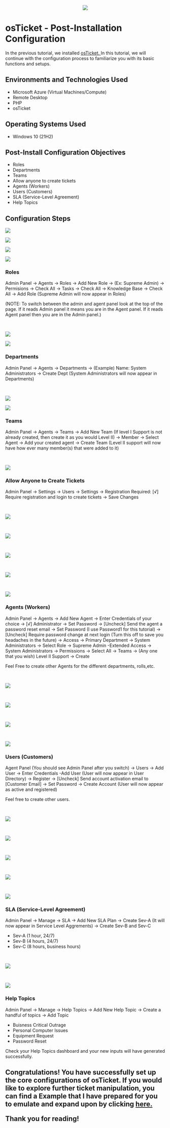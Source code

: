 <p align="center">
<img src="https://i.imgur.com/Xhzke3A.png"
</p>

<h1>osTicket - Post-Installation Configuration</h1>
In the previous tutorial, we installed <a href="https://github.com/NicholasToon/osticket-prereqs"> osTicket. </a> In this tutorial, we will continue with the configuration process to familiarize you with its basic functions and setups.<br />

 <h2>Environments and Technologies Used</h2>

- Microsoft Azure (Virtual Machines/Compute)
- Remote Desktop
- PHP
- osTicket

<h2>Operating Systems Used </h2>

- Windows 10</b> (21H2)

<h2>Post-Install Configuration Objectives</h2>

- Roles
- Departments
- Teams
- Allow anyone to create tickets
- Agents (Workers)
- Users (Customers)
- SLA (Service-Level Agreement)
- Help Topics

<h2>Configuration Steps</h2>

<p>
<img src="https://i.imgur.com/5fCE6jK.png"/>
</p>
<p>
 
 <p>
<img src="https://i.imgur.com/hX3FO3D.png"/>
</p>
<p>
 
 <p>
<img src="https://i.imgur.com/62E0h6d.png"/>
</p>
<p>
 
 <p>
<img src="https://i.imgur.com/oJozv09.png"/>
</p>
<p>
 
<h3> Roles </h3>

Admin Panel -> Agents -> Roles -> Add New Role -> (Ex: Supreme Admin) -> Permisions -> Check All -> Tasks -> Check All -> Knowledge Base -> Check All -> Add Role (Supreme Admin will now appear in Roles)

(NOTE: To switch between the admin and agent panel look at the top of the page. If it reads Admin panel it means you are in the Agent panel. If it reads Agent panel then you are in the Admin panel.)

</p>
<br />

<p>
<img src="https://i.imgur.com/UPmyOMv.png"/>
</p>
<p>
 
 <p>
<img src="https://i.imgur.com/9Bh6r4a.png"/>
</p>
<p>
 
<h3> Departments </h3>
Admin Panel -> Agents -> Departments -> (Example) Name: System Administrators -> Create Dept (System Administrators will now appear in Departments) 
</p>
<br />

<p>
<img src="https://i.imgur.com/mzBZR3C.png"/>
</p>
<p>

 <p>
<img src="https://i.imgur.com/r6tuQCl.png"/>
</p>
<p>
 
<h3> Teams </h3>

Admin Panel -> Agents -> Teams -> Add New Team (If level I Support is not already created, then create it as you would Level II) -> Member -> Select Agent -> Add your created agent -> Create Team (Level II support will now have how ever many member(s) that were added to it)

</p>
<br />

<p>
<img src="https://i.imgur.com/ehfmvXL.png"/>
</p>
<p>
 
<h3> Allow Anyone to Create Tickets </h3>

Admin Panel -> Settings -> Users -> Settings -> Registration Required: [√] Require registration and login to create tickets -> Save Changes

</p>
<br /><p>
<img src="https://i.imgur.com/MaxNrRg.png" />
</p>
<p>
 
 </p>
<br /><p>
<img src="https://i.imgur.com/yR5OO9T.png" />
</p>
<p>
 
 </p>
<br /><p>
<img src="https://i.imgur.com/bINkpDK.png" />
</p>
<p>
 
  </p>
<br /><p>
<img src="https://i.imgur.com/HepBntY.png" />
</p>
<p>
 
  </p>
<br /><p>
<img src="https://i.imgur.com/6Pqqjcl.png" />
</p>
<p>
 
 
<h3> Agents (Workers) </h3>
Admin Panel -> Agents -> Add New Agent -> Enter Credentials of your choice -> [√] Administrator -> Set Password -> [Uncheck] Send the agent a password reset email -> Set Password (I use Password1 for this tutorial) -> [Uncheck] Require password change at next login (Turn this off to save you headaches in the future) -> Access -> Primary Department -> System Administrators -> Select Role -> Supreme Admin -Extended Access -> System Administrators -> Permissions -> Select All -> Teams -> (Any one that you wish) Level II Support -> Create

Feel Free to create other Agents for the different departments, rolls,etc.


</p>
<br /><p>
<img src="https://i.imgur.com/GYkqc44.png"/>
</p>
<p>
 
 </p>
<br /><p>
<img src="https://i.imgur.com/gJ0YcAw.png"/>
</p>
<p>
 
 </p>
<br /><p>
<img src="https://i.imgur.com/xC77bbE.png"/>
</p>
<p>
 
  </p>
<br /><p>
<img src="https://i.imgur.com/adGTJys.png"/>
</p>
<p>
 
<h3> Users (Customers) </h3>

Agent Panel (You should see Admin Panel after you switch) -> Users -> Add User -> Enter Credentials -Add User (User will now appear in User Directory) -> Register -> [Uncheck] Send account activation email to [Customer Email] -> Set Password -> Create Account (User will now appear as active and registered)

Feel free to create other users.

</p>
<br /><p>
<img src="https://i.imgur.com/Pb3PMRU.png"/>
</p>
<p>

 </p>
<br /><p>
<img src="https://i.imgur.com/HXrYPiL.png"/>
</p>
<p>
 
 </p>
<br /><p>
<img src="https://i.imgur.com/uLhLnQS.png"/>
</p>
<p>
 
 </p>
<br /><p>
<img src="https://i.imgur.com/7JpaiWW.png"/>
</p>
<p>
 
 </p>
<br /><p>
<img src="https://i.imgur.com/E2mitYE.png"/>
</p>
<p>
 <h3> SLA (Service-Level Agreement) </h3>
 
 Admin Panel -> Manage -> SLA -> Add New SLA Plan -> Create Sev-A (It will now appear in Service Level Aggrements) -> Create Sev-B and Sev-C
  - Sev-A (1 hour, 24/7)
  - Sev-B (4 hours, 24/7)
  - Sev-C (8 hours, business hours)
 
</p>
<br /><p>
<img src="https://i.imgur.com/WvOU9q6.png"/>
</p>
<p>
 
</p>
<br /><p>
<img src="https://i.imgur.com/s4YPIi5.png"/>
</p>
<p>
 
<h3> Help Topics </h3>

Admin Panel -> Manage -> Help Topics -> Add New Help Topic -> Create a handful of topics -> Add Topic

- Buisness Critical Outrage
- Personal Computer Issues 
- Equipment Request 
- Password Reset

Check your Help Topics dashboard and your new inputs will have generated successfully.
 
<h2> Congratulations! You have successfully set up the core configurations of osTicket. If you would like to explore further ticket manipulation, you can find a Example that I have prepared for you to emulate and expand upon by clicking <a href=https://github.com/NicholasToon/osTicket-Ticket-Lifetime-Example > here. </a>
 
Thank you for reading!
